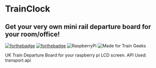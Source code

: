 # TrainClock
## Get your very own mini rail departure board for your room/office!
[![forthebadge](https://forthebadge.com/images/badges/made-with-python.svg)](https://forthebadge.com) [![forthebadge](https://forthebadge.com/images/badges/open-source.svg)](https://forthebadge.com) ![RaspberryPi](https://img.shields.io/badge/Raspberry-Pi-%23c1282d?style=for-the-badge) ![Made for Train Geeks](https://img.shields.io/badge/Made%20For-Train%20Geeks-%23c1282d?style=for-the-badge)

UK Train Departure Board for your raspberry pi LCD screen.
API Used: transport.api
